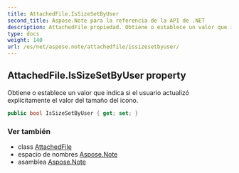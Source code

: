 ```yaml
---
title: AttachedFile.IsSizeSetByUser
second_title: Aspose.Note para la referencia de la API de .NET
description: AttachedFile propiedad. Obtiene o establece un valor que indica si el usuario actualizó explícitamente el valor del tamaño del icono.
type: docs
weight: 140
url: /es/net/aspose.note/attachedfile/issizesetbyuser/
---
```

## AttachedFile.IsSizeSetByUser property

Obtiene o establece un valor que indica si el usuario actualizó explícitamente el valor del tamaño del icono.

```csharp
public bool IsSizeSetByUser { get; set; }
```

### Ver también

* class [AttachedFile](../)
* espacio de nombres [Aspose.Note](../../attachedfile/)
* asamblea [Aspose.Note](../../../)



